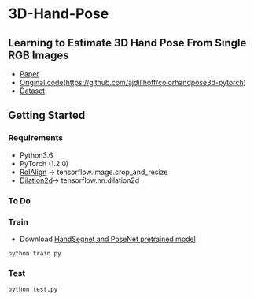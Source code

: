 # 3D-Hand-Pose

## Learning to Estimate 3D Hand Pose From Single RGB Images 
- [Paper](https://lmb.informatik.uni-freiburg.de/projects/hand3d/)
- [Original code](https://github.com/lmb-freiburg/hand3d)(https://github.com/ajdillhoff/colorhandpose3d-pytorch)
- [Dataset](https://lmb.informatik.uni-freiburg.de/resources/datasets/RenderedHandposeDataset.en.html)  


## Getting Started
### Requirements
 * Python3.6
 * PyTorch (1.2.0)
 * [RoIAlign](https://github.com/longcw/RoIAlign.pytorch) -> tensorflow.image.crop_and_resize
 * [Dilation2d](https://github.com/ajdillhoff/colorhandpose3d-pytorch/tree/095eb9e76bedbabc7ec23ed2e3a77b9abd6a5760)-> tensorflow.nn.dilation2d
 
 
### To Do

### Train
  * Download [HandSegnet and PoseNet pretrained model](https://drive.google.com/drive/folders/1mw0wLaxfN-L6hd1wopPl94ubFfahPNh1)   
  ```
  python train.py 
  ```
### Test
```
python test.py
```


